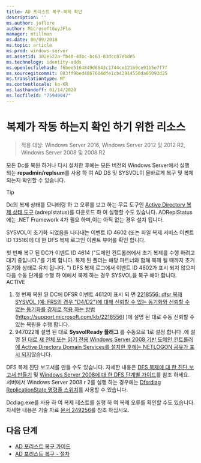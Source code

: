 ```yaml
---
title: AD 포리스트 복구-복제 확인
description: ''
ms.author: joflore
author: MicrosoftGuyJFlo
manager: mtillman
ms.date: 08/09/2018
ms.topic: article
ms.prod: windows-server
ms.assetid: 302e522a-fb40-43bc-bc63-83dcc87ebde5
ms.technology: identity-adds
ms.openlocfilehash: f6bee5164849d6643c1744ce121b9ce91b5e7f7f
ms.sourcegitcommit: 083ff9bed4867604dfe1cb42914550da05093d25
ms.translationtype: MT
ms.contentlocale: ko-KR
ms.lasthandoff: 01/14/2020
ms.locfileid: "75949047"
---
```

# <a name="resources-to-verify-replication-is-working"></a>복제가 작동 하는지 확인 하기 위한 리소스 

>적용 대상: Windows Server 2016, Windows Server 2012 및 2012 R2, Windows Server 2008 및 2008 R2

모든 Dc를 복원 하거나 다시 설치한 후에는 모든 버전의 Windows Server에서 실행 되는 **repadmin/replsum**를 사용 하 여 AD DS 및 SYSVOL이 올바르게 복구 및 복제 되는지 확인할 수 있습니다.  
  
> [!TIP]
> Dc의 복제 상태를 모니터링 하 고 오류를 보고 하는 무료 도구인 [Active Directory 복제 상태 도구](https://www.microsoft.com/download/details.aspx?id=30005) (adreplstatus)를 다운로드 하 여 실행할 수도 있습니다. ADReplStatus에는 .NET Framework 4가 필요 하며,이는 아직 없는 경우 설치 됩니다.  

SYSVOL이 초기화 되었음을 나타내는 이벤트 ID 4602 (또는 파일 복제 서비스 이벤트 ID 13516)에 대 한 DFS 복제 로그인 이벤트 뷰어를 확인 합니다.  

첫 번째 복구 된 DC가 이벤트 ID 4614 ("도메인 컨트롤러에서 초기 복제를 수행 하려고 대기 중입니다."를 기록 합니다. 복제 된 폴더는 해당 파트너와 함께 복제 될 때까지 초기 동기화 상태로 유지 됩니다. ") DFS 복제 로그에서 이벤트 ID 4602가 표시 되지 않으며 다음 수동 단계를 수행 하 여에서 복제 하는 경우 SYSVOL을 복구 해야 합니다. ACTIVE  

1. 첫 번째 복원 된 DC에 DFSR 이벤트 4612이 표시 되 면 [2218556: dfsr 복제 SYSVOL (예: FRS의 경우 "D4/D2")에 대해 신뢰할 수 있는 동기화와 신뢰할 수 없는 동기화를 강제로 적용 하는 방법](https://support.microsoft.com/kb/2218556) (https://support.microsoft.com/kb/2218556) )에 설명 된 대로 수동 신뢰할 수 있는 복원을 수행 합니다.  
2. 947022에 설명 된 대로 **SysvolReady 플래그** 를 수동으로 1로 설정 합니다 .에 설명 [된 대로 새 전체 또는 읽기 전용 Windows Server 2008 기반 도메인 컨트롤러에 Active Directory Domain Services를 설치한 후에는 NETLOGON 공유가 표시 되지](https://support.microsoft.com/kb/947022)않습니다.  

DFS 복제 진단 보고서를 만들 수도 있습니다. 자세한 내용은 [DFS 복제에 대 한 진단 보고서 만들기](https://technet.microsoft.com/library/cc754227.aspx) 및 [Windows Server 2008에 대 한 DFS 단계별 가이드](https://technet.microsoft.com/library/cc732863\(WS.10\).aspx)를 참조 하세요. 서버에서 Windows Server 2008 r 2를 실행 하는 경우에는 [Dfsrdiag ReplicationState 명령줄 스위치](https://blogs.technet.com/b/filecab/archive/2009/05/28/dfsrdiag-exe-replicationstate-what-s-dfsr-up-to.aspx)를 사용할 수 있습니다.  

Dcdiag.exe를 사용 하 여 복제 테스트를 실행 하 여 복제 오류를 확인할 수도 있습니다. 자세한 내용은 기술 자료 [문서 249256](https://support.microsoft.com/kb/249256)를 참조 하십시오.

## <a name="next-steps"></a>다음 단계

- [AD 포리스트 복구 가이드](AD-Forest-Recovery-Guide.md)
- [AD 포리스트 복구 - 절차](AD-Forest-Recovery-Procedures.md)
